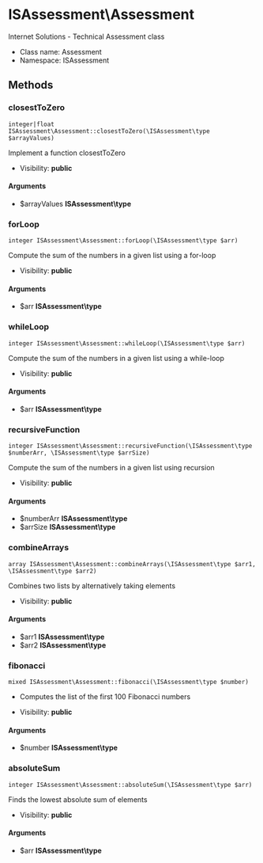 ISAssessment\Assessment
===============

Internet Solutions - Technical Assessment class




* Class name: Assessment
* Namespace: ISAssessment







Methods
-------


### closestToZero

    integer|float ISAssessment\Assessment::closestToZero(\ISAssessment\type $arrayValues)

Implement a function closestToZero



* Visibility: **public**


#### Arguments
* $arrayValues **ISAssessment\type**



### forLoop

    integer ISAssessment\Assessment::forLoop(\ISAssessment\type $arr)

Compute the sum of the numbers in a given list using a for-loop



* Visibility: **public**


#### Arguments
* $arr **ISAssessment\type**



### whileLoop

    integer ISAssessment\Assessment::whileLoop(\ISAssessment\type $arr)

Compute the sum of the numbers in a given list using a while-loop



* Visibility: **public**


#### Arguments
* $arr **ISAssessment\type**



### recursiveFunction

    integer ISAssessment\Assessment::recursiveFunction(\ISAssessment\type $numberArr, \ISAssessment\type $arrSize)

Compute the sum of the numbers in a given list using recursion



* Visibility: **public**


#### Arguments
* $numberArr **ISAssessment\type**
* $arrSize **ISAssessment\type**



### combineArrays

    array ISAssessment\Assessment::combineArrays(\ISAssessment\type $arr1, \ISAssessment\type $arr2)

Combines two lists by alternatively taking elements



* Visibility: **public**


#### Arguments
* $arr1 **ISAssessment\type**
* $arr2 **ISAssessment\type**



### fibonacci

    mixed ISAssessment\Assessment::fibonacci(\ISAssessment\type $number)

* Computes the list of the first 100 Fibonacci numbers



* Visibility: **public**


#### Arguments
* $number **ISAssessment\type**



### absoluteSum

    integer ISAssessment\Assessment::absoluteSum(\ISAssessment\type $arr)

Finds the lowest absolute sum of elements



* Visibility: **public**


#### Arguments
* $arr **ISAssessment\type**


